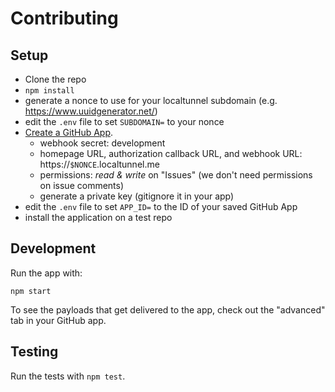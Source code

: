 # Contributing

## Setup

- Clone the repo
- `npm install`
- generate a nonce to use for your localtunnel subdomain (e.g. https://www.uuidgenerator.net/)
- edit the `.env` file to set `SUBDOMAIN=` to your nonce
- [Create a GitHub App](https://github.com/settings/apps/new).
  - webhook secret: development
  - homepage URL, authorization callback URL, and webhook URL: https://`$NONCE`.localtunnel.me
  - permissions: _read & write_ on "Issues" (we don't need permissions on issue comments)
  - generate a private key (gitignore it in your app)
- edit the `.env` file to set `APP_ID=` to the ID of your saved GitHub App
- install the application on a test repo

## Development

Run the app with:

```
npm start
```

To see the payloads that get delivered to the app, check out the "advanced" tab in your GitHub app.

## Testing

Run the tests with `npm test`.
